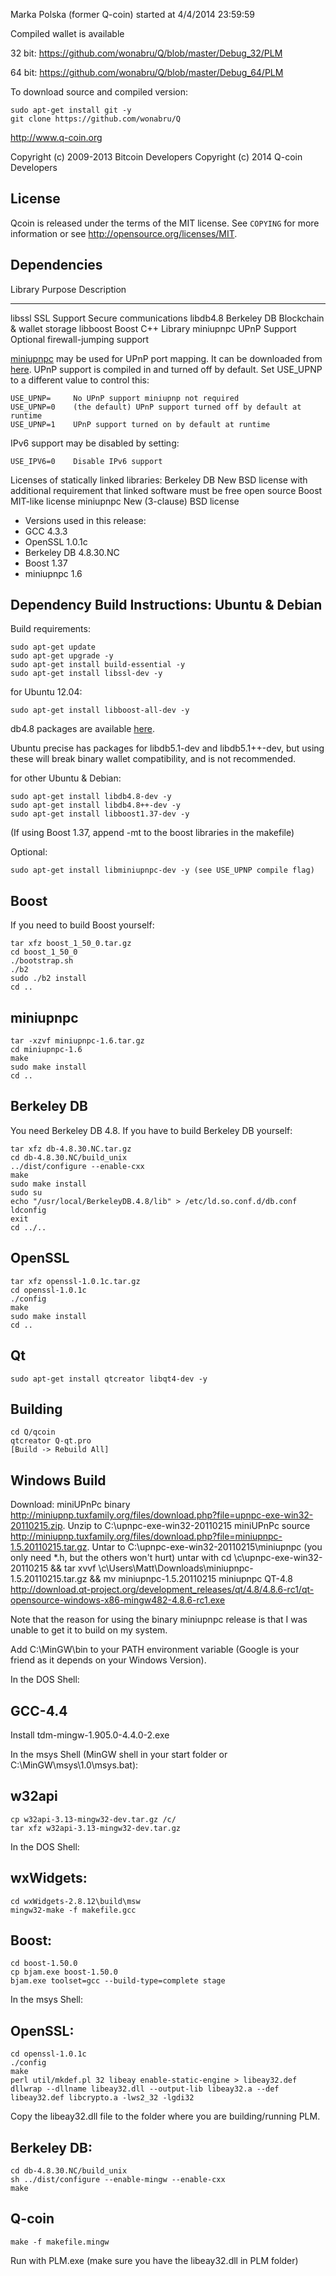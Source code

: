 Marka Polska (former Q-coin) started at 4/4/2014 23:59:59

Compiled wallet is available 

32 bit: https://github.com/wonabru/Q/blob/master/Debug_32/PLM

64 bit: https://github.com/wonabru/Q/blob/master/Debug_64/PLM

To download source and compiled version:

	sudo apt-get install git -y
	git clone https://github.com/wonabru/Q

http://www.q-coin.org

Copyright (c) 2009-2013 Bitcoin Developers
Copyright (c) 2014	Q-coin	Developers

License
-------

Qcoin is released under the terms of the MIT license. See `COPYING` for more
information or see http://opensource.org/licenses/MIT.

Dependencies
---------------------

 Library     Purpose           Description
 -------     -------           -----------
 libssl      SSL Support       Secure communications
 libdb4.8    Berkeley DB       Blockchain & wallet storage
 libboost    Boost             C++ Library
 miniupnpc   UPnP Support      Optional firewall-jumping support

[miniupnpc](http://miniupnp.free.fr/) may be used for UPnP port mapping.  It can be downloaded from [here](
http://miniupnp.tuxfamily.org/files/).  UPnP support is compiled in and
turned off by default.  Set USE_UPNP to a different value to control this:

	USE_UPNP=     No UPnP support miniupnp not required
	USE_UPNP=0    (the default) UPnP support turned off by default at runtime
	USE_UPNP=1    UPnP support turned on by default at runtime

IPv6 support may be disabled by setting:

	USE_IPV6=0    Disable IPv6 support

Licenses of statically linked libraries:
 Berkeley DB   New BSD license with additional requirement that linked
               software must be free open source
 Boost         MIT-like license
 miniupnpc     New (3-clause) BSD license

- Versions used in this release:
-  GCC           4.3.3
-  OpenSSL       1.0.1c
-  Berkeley DB   4.8.30.NC
-  Boost         1.37
-  miniupnpc     1.6

Dependency Build Instructions: Ubuntu & Debian
----------------------------------------------
Build requirements:

	sudo apt-get update
	sudo apt-get upgrade -y
	sudo apt-get install build-essential -y
	sudo apt-get install libssl-dev -y

for Ubuntu 12.04:

	sudo apt-get install libboost-all-dev -y

 db4.8 packages are available [here](https://launchpad.net/~Q/+archive/Q).

 Ubuntu precise has packages for libdb5.1-dev and libdb5.1++-dev,
 but using these will break binary wallet compatibility, and is not recommended.

for other Ubuntu & Debian:

	sudo apt-get install libdb4.8-dev -y
	sudo apt-get install libdb4.8++-dev -y
	sudo apt-get install libboost1.37-dev -y
 (If using Boost 1.37, append -mt to the boost libraries in the makefile)

Optional:

	sudo apt-get install libminiupnpc-dev -y (see USE_UPNP compile flag)

Boost
-----
If you need to build Boost yourself:

	tar xfz boost_1_50_0.tar.gz
	cd boost_1_50_0
	./bootstrap.sh
	./b2
	sudo ./b2 install
	cd ..

miniupnpc
---------
	
	tar -xzvf miniupnpc-1.6.tar.gz
	cd miniupnpc-1.6
	make
	sudo make install
	cd ..


Berkeley DB
-----------
You need Berkeley DB 4.8.  If you have to build Berkeley DB yourself:

	tar xfz db-4.8.30.NC.tar.gz
	cd db-4.8.30.NC/build_unix
	../dist/configure --enable-cxx
	make
	sudo make install
	sudo su
	echo "/usr/local/BerkeleyDB.4.8/lib" > /etc/ld.so.conf.d/db.conf
	ldconfig
	exit
	cd ../..




OpenSSL
-----

	tar xfz openssl-1.0.1c.tar.gz
	cd openssl-1.0.1c
	./config
	make
	sudo make install
	cd ..

Qt
-----

	sudo apt-get install qtcreator libqt4-dev -y

Building
-----

	cd Q/qcoin
	qtcreator Q-qt.pro
	[Build -> Rebuild All]


Windows Build
-----

Download:
miniUPnPc binary http://miniupnp.tuxfamily.org/files/download.php?file=upnpc-exe-win32-20110215.zip.  Unzip to C:\upnpc-exe-win32-20110215
miniUPnPc source http://miniupnp.tuxfamily.org/files/download.php?file=miniupnpc-1.5.20110215.tar.gz.  Untar to C:\upnpc-exe-win32-20110215\miniupnpc (you only need *.h, but the others won't hurt) untar with cd \c\upnpc-exe-win32-20110215 && tar xvvf \c\Users\Matt\Downloads\miniupnpc-1.5.20110215.tar.gz && mv miniupnpc-1.5.20110215 miniupnpc
QT-4.8 http://download.qt-project.org/development_releases/qt/4.8/4.8.6-rc1/qt-opensource-windows-x86-mingw482-4.8.6-rc1.exe

Note that the reason for using the binary miniupnpc release is that I was unable to get it to build on my system.

Add C:\MinGW\bin to your PATH environment variable (Google is your friend as it depends on your Windows Version).

In the DOS Shell:

GCC-4.4
-----

Install tdm-mingw-1.905.0-4.4.0-2.exe

In the msys Shell (MinGW shell in your start folder or C:\MinGW\msys\1.0\msys.bat):

w32api
-----

	cp w32api-3.13-mingw32-dev.tar.gz /c/
	tar xfz w32api-3.13-mingw32-dev.tar.gz
	
In the DOS Shell:

wxWidgets:
-----

	cd wxWidgets-2.8.12\build\msw
	mingw32-make -f makefile.gcc

Boost:
-----

	cd boost-1.50.0
	cp bjam.exe boost-1.50.0
	bjam.exe toolset=gcc --build-type=complete stage

In the msys Shell:

OpenSSL:
-----

	cd openssl-1.0.1c
	./config
	make
	perl util/mkdef.pl 32 libeay enable-static-engine > libeay32.def
	dllwrap --dllname libeay32.dll --output-lib libeay32.a --def libeay32.def libcrypto.a -lws2_32 -lgdi32

Copy the libeay32.dll file to the folder where you are building/running PLM.

Berkeley DB:
-----

	cd db-4.8.30.NC/build_unix
	sh ../dist/configure --enable-mingw --enable-cxx
	make

Q-coin
-----

	make -f makefile.mingw

Run with PLM.exe (make sure you have the libeay32.dll in PLM folder)

